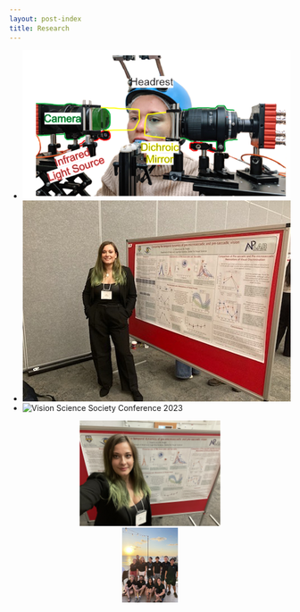 ```yaml
---
layout: post-index
title: Research
---
```


- ![Digital dual-purkinjie image eye tracking apparatus](/images/labelled_ddpi.png)
- ![Vista Vision Research Conference 2023](/images/vista2023.JPG)
- ![Vision Science Society Conference 2023](/images/vss2022_2.heic)
<div style="text-align: center;">
  <img src="/images/vista2023_selfie.jpg" alt="Vista 2023" style="width: 50%; height: auto; margin: 0 auto;">
</div>
<div style="text-align: center;">
  <img src="/images/vss2022_lab.jpg" alt="Active Perception Lab" style="width: 20%; height: auto; margin: 0 auto;">
</div>

<!-- # COMMENT EXPLAINING THIS PAGE -- 
We're currently using this section of the site to host these tutorials,
  but you might want to use it to showcase and describe your `Research`,
  to chronicle various `Talks` you've given over your history, or to
  write about various news or updates that have happened to you.



You can update the `title` of file (line 3) to change the heading of 
  the page and its title in the browser. To change how it's referred to
  in the navigation and/or adjust its url, see `data/navigation.yml` file.
-->



